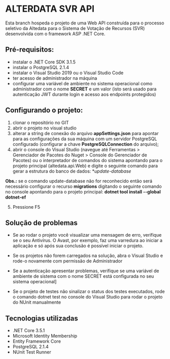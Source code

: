 # ALTERDATA SVR API

Esta branch hospeda o projeto de uma Web API construída para o processo seletivo da Altedata para o Sistema de Votação de Recursos (SVR) desenvolvida com o framework ASP .NET Core. 

## Pré-requisitos:

+ instalar o .NET Core SDK 3.1.5
+ instalar o PostgreSQL 2.1.4
+ instalar o Visual Studio 2019 ou o Visual Studio Code
+ ter acesso de administrador na máquina
+ configurar uma variável de ambiente no sistema operacional como administrador com o nome **SECRET** e um valor  (isto será usado para autenticação JWT durante login e acesso aos endpoints protegidos)

## Configurando o projeto:

1. clonar o repositório no GIT
2. abrir o projeto no visual studio
3. alterar a string de conexão do arquivo **appSettings.json** para apontar para as configurações da sua máquina com um servidor PostgreSQL configurado (configurar a chave **PostgreSQLConnection** do arquivo);
4. abrir o console do Visual Studio (navegue até Ferramentas > Gerenciador de Pacotes do Nuget > Console do Gerenciador de Pacotes) ou o interpretador de comandos do sistema apontando para o projeto principal (altedata.api.Web) e digite o seguinte comando para gerar a estrutura do banco de dados: **update-database*

**Obs.:** se o comando update-database não for reconhecido então será necessário configurar o recurso **migrations** digitando o seguinte comando no console apontando para o projeto principal: **dotnet tool install --global dotnet-ef**

5. Pressione F5 

## Solução de problemas

+ Se ao rodar o projeto você visualizar uma mensagem de erro, verifique se o seu Antivírus. O Avast, por exemplo, faz uma varredura ao iniciar a aplicação e só após sua conclusão é possível iniciar o projeto. 

+ Se os projetos não forem carregados na solução, abra o Visual Studio e rode-o novamente com permissão de Administrador

+ Se a autenticação apresentar problemas, verifique se uma variável de ambiente de sistema com o nome SECRET está configurada no seu sistema operacional]

+ Se o projeto de testes não sinalizar o status dos testes executados, rode o comando dotnet test no console do Visual Studio para rodar o projeto do NUnit manualmente


## Tecnologias utilizadas

- .NET Core 3.5.1
-  Microsoft Identity Membership
-  Entity Framework Core
-  PostgreSQL 2.1.4
- NUnit Test Runner
